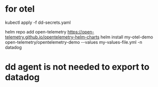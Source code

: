 
# for otel
kubectl apply -f dd-secrets.yaml

helm repo add open-telemetry https://open-telemetry.github.io/opentelemetry-helm-charts
helm install my-otel-demo open-telemetry/opentelemetry-demo --values my-values-file.yml -n datadog

# dd agent is not needed to export to datadog
